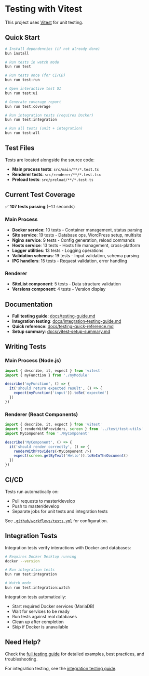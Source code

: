 # Testing with Vitest

This project uses [Vitest](https://vitest.dev/) for unit testing.

## Quick Start

```bash
# Install dependencies (if not already done)
bun install

# Run tests in watch mode
bun run test

# Run tests once (for CI/CD)
bun run test:run

# Open interactive test UI
bun run test:ui

# Generate coverage report
bun run test:coverage

# Run integration tests (requires Docker)
bun run test:integration

# Run all tests (unit + integration)
bun run test:all
```

## Test Files

Tests are located alongside the source code:

- **Main process tests**: `src/main/**/*.test.ts`
- **Renderer tests**: `src/renderer/**/*.test.tsx`
- **Preload tests**: `src/preload/**/*.test.ts`

## Current Test Coverage

✅ **107 tests passing** (~1.1 seconds)

### Main Process

- **Docker service**: 10 tests - Container management, status parsing
- **Site service**: 19 tests - Database ops, WordPress setup, multisite
- **Nginx service**: 9 tests - Config generation, reload commands
- **Hosts service**: 13 tests - Hosts file management, cross-platform
- **Logger utilities**: 13 tests - Logging operations
- **Validation schemas**: 19 tests - Input validation, schema parsing
- **IPC handlers**: 15 tests - Request validation, error handling

### Renderer

- **SiteList component**: 5 tests - Data structure validation
- **Versions component**: 4 tests - Version display

## Documentation

- **Full testing guide**: [docs/testing-guide.md](./docs/testing-guide.md)
- **Integration testing**: [docs/integration-testing-guide.md](./docs/integration-testing-guide.md)
- **Quick reference**: [docs/testing-quick-reference.md](./docs/testing-quick-reference.md)
- **Setup summary**: [docs/vitest-setup-summary.md](./docs/vitest-setup-summary.md)

## Writing Tests

### Main Process (Node.js)

```typescript
import { describe, it, expect } from 'vitest'
import { myFunction } from './myModule'

describe('myFunction', () => {
  it('should return expected result', () => {
    expect(myFunction('input')).toBe('expected')
  })
})
```

### Renderer (React Components)

```typescript
import { describe, it, expect } from 'vitest'
import { renderWithProviders, screen } from '../test/test-utils'
import MyComponent from './MyComponent'

describe('MyComponent', () => {
  it('should render correctly', () => {
    renderWithProviders(<MyComponent />)
    expect(screen.getByText('Hello')).toBeInTheDocument()
  })
})
```

## CI/CD

Tests run automatically on:

- Pull requests to master/develop
- Push to master/develop
- Separate jobs for unit tests and integration tests

See [`.github/workflows/tests.yml`](./.github/workflows/tests.yml) for configuration.

## Integration Tests

Integration tests verify interactions with Docker and databases:

```bash
# Requires Docker Desktop running
docker --version

# Run integration tests
bun run test:integration

# Watch mode
bun run test:integration:watch
```

Integration tests automatically:

- Start required Docker services (MariaDB)
- Wait for services to be ready
- Run tests against real databases
- Clean up after completion
- Skip if Docker is unavailable

## Need Help?

Check the [full testing guide](./docs/testing-guide.md) for detailed examples, best practices, and troubleshooting.

For integration testing, see the [integration testing guide](./docs/integration-testing-guide.md).

